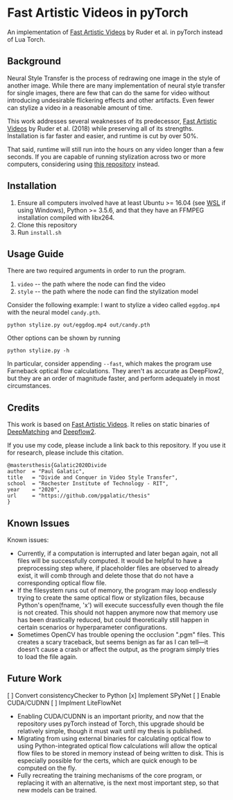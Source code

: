 # Fast Artistic Videos in pyTorch
An implementation of [Fast Artistic Videos](https://github.com/manuelruder/fast-artistic-videos) by Ruder et al. in pyTorch instead of Lua Torch.

## Background

Neural Style Transfer is the process of redrawing one image in the style of another image. While there are many implementation of neural style transfer for single images, there are few that can do the same for video without introducing undesirable flickering effects and other artifacts. Even fewer can stylize a video in a reasonable amount of time.

This work addresses several weaknesses of its predecessor, [Fast Artistic Videos](https://github.com/manuelruder/fast-artistic-videos) by Ruder et al. (2018) while preserving all of its strengths. Installation is far faster and easier, and runtime is cut by over 50%. 

That said, runtime will still run into the hours on any video longer than a few seconds. If you are capable of running stylization across two or more computers, considering using [this repository](https://github.com/pgalatic/thesis) instead.

## Installation

1. Ensure all computers involved have at least Ubuntu >= 16.04 (see [WSL](https://docs.microsoft.com/en-us/windows/wsl/install-win10) if using Windows), Python >= 3.5.6, and that they have an FFMPEG installation compiled with libx264.
1. Clone this repository
1. Run `install.sh`

## Usage Guide

There are two required arguments in order to run the program.
1. `video` -- the path where the node can find the video
1. `style` -- the path where the node can find the stylization model

Consider the following example: I want to stylize a video called `eggdog.mp4` with the neural model `candy.pth`.

```
python stylize.py out/eggdog.mp4 out/candy.pth
```

Other options can be shown by running
```
python stylize.py -h
```
In particular, consider appending `--fast`, which makes the program use Farneback optical flow calculations. They aren't as accurate as DeepFlow2, but they are an order of magnitude faster, and perform adequately in most circumstances.

## Credits

This work is based on [Fast Artistic Videos](https://github.com/manuelruder/fast-artistic-videos). It relies on static binaries of [DeepMatching](https://thoth.inrialpes.fr/src/deepmatching/) and [Deepflow2](https://thoth.inrialpes.fr/src/deepflow/).

If you use my code, please include a link back to this repository. If you use it for research, please include this citation.

```
@mastersthesis{Galatic2020Divide
author  = "Paul Galatic",
title   = "Divide and Conquer in Video Style Transfer",
school  = "Rochester Institute of Technology - RIT",
year    = "2020",
url     = "https://github.com/pgalatic/thesis"
}
```

## Known Issues

Known issues:
* Currently, if a computation is interrupted and later began again, not all files will be successfully computed. It would be helpful to have a preprocessing step where, if placeholder files are observed to already exist, it will comb through and delete those that do not have a corresponding optical flow file.
* If the filesystem runs out of memory, the program may loop endlessly trying to create the same optical flow or stylization files, because Python's open(fname, 'x') will execute successfully even though the file is not created. This should not happen anymore now that memory use has been drastically reduced, but could theoretically still happen in certain scenarios or hyperparameter configurations.
* Sometimes OpenCV has trouble opening the occlusion ".pgm" files. This creates a scary traceback, but seems benign as far as I can tell—it doesn't cause a crash or affect the output, as the program simply tries to load the file again.

## Future Work

[ ] Convert consistencyChecker to Python
[x] Implement SPyNet
[ ] Enable CUDA/CUDNN
[ ] Implment LiteFlowNet

* Enabling CUDA/CUDNN is an important priority, and now that the repository uses pyTorch instead of Torch, this upgrade should be relatively simple, though it must wait until my thesis is published.
* Migrating from using external binaries for calculating optical flow to using Python-integrated optical flow calculations will allow the optical flow files to be stored in memory instead of being written to disk. This is especially possible for the certs, which are quick enough to be computed on the fly.
* Fully recreating the training mechanisms of the core program, or replacing it with an alternative, is the next most important step, so that new models can be trained.

